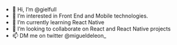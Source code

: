 - 👋 Hi, I’m @gielfull
- 👀 I’m interested in Front End and Mobile technologies.
- 🌱 I’m currently learning React Native
- 💞️ I’m looking to collaborate on React and React Native projects
- 📫 DM me on twitter @migueldeleon_

